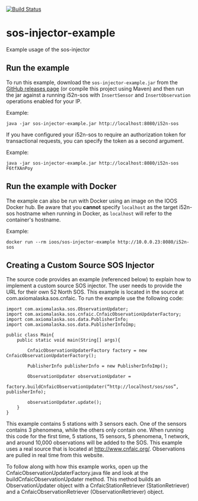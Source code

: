 [![Build Status](https://travis-ci.org/ioos/sos-injector-example.svg?branch=master)](https://travis-ci.org/ioos/sos-injector-example)

# sos-injector-example

Example usage of the sos-injector

## Run the example

To run this example, download the `sos-injector-example.jar` from the
[GitHub releases page](https://github.com/ioos/sos-injector-example/releases)
(or compile this project using Maven) and then run the jar against a running
i52n-sos with `InsertSensor` and `InsertObservation` operations enabled for your IP.

Example:

```shell
java -jar sos-injector-example.jar http://localhost:8080/i52n-sos
```

If you have configured your i52n-sos to require an authorization token for transactional
requests, you can specify the token as a second argument.

Example:

```shell
java -jar sos-injector-example.jar http://localhost:8080/i52n-sos F6tfXAnPoy
```

## Run the example with Docker

The example can also be run with Docker using an image on the IOOS Docker hub.
Be aware that you __cannot__ specify `localhost` as the target i52n-sos hostname
when running in Docker, as `localhost` will refer to the container's hostname.

Example:

```
docker run --rm ioos/sos-injector-example http://10.0.0.23:8080/i52n-sos
```

## Creating a Custom Source SOS Injector

The source code provides an example (referenced below) to explain how to implement a custom source SOS injector.
The user needs to provide the URL for their own 52 North SOS. This example is located in the source at com.axiomalaska.sos.cnfaic.
To run the example use the following code:

    import com.axiomalaska.sos.ObservationUpdater;
    import com.axiomalaska.sos.cnfaic.CnfaicObservationUpdaterFactory;
    import com.axiomalaska.sos.data.PublisherInfo;
    import com.axiomalaska.sos.data.PublisherInfoImp;
    
    public class Main{
        public static void main(String[] args){
    
            CnfaicObservationUpdaterFactory factory = new CnfaicObservationUpdaterFactory();
    
            PublisherInfo publisherInfo = new PublisherInfoImp();
    
            ObservationUpdater observationUpdater = 
                factory.buildCnfaicObservationUpdater(“http://localhost/sos/sos”, publisherInfo);
    
            observationUpdater.update();
        }
    }

This example contains 5 stations with 3 sensors each. One of the sensors contains 3 phenomena, while the others only contain one.
When running this code for the first time, 5 stations, 15 sensors, 5 phenomena, 1 network, and around 10,000 observations will be
added to the SOS. This example uses a real source that is located at http://www.cnfaic.org/. Observations are pulled in real time from this website. 

To follow along with how this example works, open up the CnfaicObservationUpdaterFactory.java file and look at the buildCnfaicObservationUpdater
method. This method builds an ObservationUpdater object with a CnfaicStationRetriever (StationRetriever) and a CnfaicObservationRetriever
(ObservationRetriever) object.

